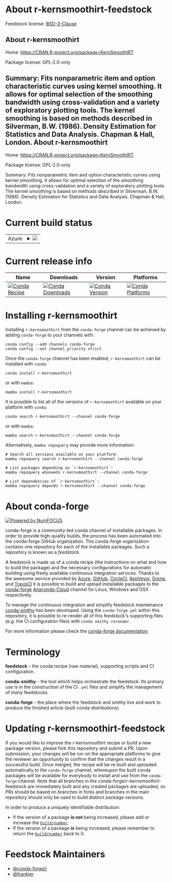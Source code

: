 About r-kernsmoothirt-feedstock
===============================

Feedstock license: [BSD-3-Clause](https://github.com/conda-forge/r-kernsmoothirt-feedstock/blob/main/LICENSE.txt)

About r-kernsmoothirt
---------------------

Home: https://CRAN.R-project.org/package=KernSmoothIRT

Package license: GPL-2.0-only

Summary: Fits nonparametric item and option characteristic curves using kernel smoothing. It allows for optimal selection of the smoothing bandwidth using cross-validation and a variety of exploratory plotting tools. The kernel smoothing is based on methods described in Silverman, B.W. (1986). Density Estimation for Statistics and Data Analysis. Chapman & Hall, London.
About r-kernsmoothirt
---------------------

Home: https://CRAN.R-project.org/package=KernSmoothIRT

Package license: GPL-2.0-only

Summary: Fits nonparametric item and option characteristic curves using kernel smoothing. It allows for optimal selection of the smoothing bandwidth using cross-validation and a variety of exploratory plotting tools. The kernel smoothing is based on methods described in Silverman, B.W. (1986). Density Estimation for Statistics and Data Analysis. Chapman & Hall, London.

Current build status
====================


<table>
    
  <tr>
    <td>Azure</td>
    <td>
      <details>
        <summary>
          <a href="https://dev.azure.com/conda-forge/feedstock-builds/_build/latest?definitionId=17301&branchName=main">
            <img src="https://dev.azure.com/conda-forge/feedstock-builds/_apis/build/status/r-kernsmoothirt-feedstock?branchName=main">
          </a>
        </summary>
        <table>
          <thead><tr><th>Variant</th><th>Status</th></tr></thead>
          <tbody><tr>
              <td>linux_64_r_base4.2</td>
              <td>
                <a href="https://dev.azure.com/conda-forge/feedstock-builds/_build/latest?definitionId=17301&branchName=main">
                  <img src="https://dev.azure.com/conda-forge/feedstock-builds/_apis/build/status/r-kernsmoothirt-feedstock?branchName=main&jobName=linux&configuration=linux%20linux_64_r_base4.2" alt="variant">
                </a>
              </td>
            </tr><tr>
              <td>linux_64_r_base4.3</td>
              <td>
                <a href="https://dev.azure.com/conda-forge/feedstock-builds/_build/latest?definitionId=17301&branchName=main">
                  <img src="https://dev.azure.com/conda-forge/feedstock-builds/_apis/build/status/r-kernsmoothirt-feedstock?branchName=main&jobName=linux&configuration=linux%20linux_64_r_base4.3" alt="variant">
                </a>
              </td>
            </tr><tr>
              <td>osx_64_r_base4.2</td>
              <td>
                <a href="https://dev.azure.com/conda-forge/feedstock-builds/_build/latest?definitionId=17301&branchName=main">
                  <img src="https://dev.azure.com/conda-forge/feedstock-builds/_apis/build/status/r-kernsmoothirt-feedstock?branchName=main&jobName=osx&configuration=osx%20osx_64_r_base4.2" alt="variant">
                </a>
              </td>
            </tr><tr>
              <td>osx_64_r_base4.3</td>
              <td>
                <a href="https://dev.azure.com/conda-forge/feedstock-builds/_build/latest?definitionId=17301&branchName=main">
                  <img src="https://dev.azure.com/conda-forge/feedstock-builds/_apis/build/status/r-kernsmoothirt-feedstock?branchName=main&jobName=osx&configuration=osx%20osx_64_r_base4.3" alt="variant">
                </a>
              </td>
            </tr><tr>
              <td>win_64</td>
              <td>
                <a href="https://dev.azure.com/conda-forge/feedstock-builds/_build/latest?definitionId=17301&branchName=main">
                  <img src="https://dev.azure.com/conda-forge/feedstock-builds/_apis/build/status/r-kernsmoothirt-feedstock?branchName=main&jobName=win&configuration=win%20win_64_" alt="variant">
                </a>
              </td>
            </tr>
          </tbody>
        </table>
      </details>
    </td>
  </tr>
</table>

Current release info
====================

| Name | Downloads | Version | Platforms |
| --- | --- | --- | --- |
| [![Conda Recipe](https://img.shields.io/badge/recipe-r--kernsmoothirt-green.svg)](https://anaconda.org/conda-forge/r-kernsmoothirt) | [![Conda Downloads](https://img.shields.io/conda/dn/conda-forge/r-kernsmoothirt.svg)](https://anaconda.org/conda-forge/r-kernsmoothirt) | [![Conda Version](https://img.shields.io/conda/vn/conda-forge/r-kernsmoothirt.svg)](https://anaconda.org/conda-forge/r-kernsmoothirt) | [![Conda Platforms](https://img.shields.io/conda/pn/conda-forge/r-kernsmoothirt.svg)](https://anaconda.org/conda-forge/r-kernsmoothirt) |

Installing r-kernsmoothirt
==========================

Installing `r-kernsmoothirt` from the `conda-forge` channel can be achieved by adding `conda-forge` to your channels with:

```
conda config --add channels conda-forge
conda config --set channel_priority strict
```

Once the `conda-forge` channel has been enabled, `r-kernsmoothirt` can be installed with `conda`:

```
conda install r-kernsmoothirt
```

or with `mamba`:

```
mamba install r-kernsmoothirt
```

It is possible to list all of the versions of `r-kernsmoothirt` available on your platform with `conda`:

```
conda search r-kernsmoothirt --channel conda-forge
```

or with `mamba`:

```
mamba search r-kernsmoothirt --channel conda-forge
```

Alternatively, `mamba repoquery` may provide more information:

```
# Search all versions available on your platform:
mamba repoquery search r-kernsmoothirt --channel conda-forge

# List packages depending on `r-kernsmoothirt`:
mamba repoquery whoneeds r-kernsmoothirt --channel conda-forge

# List dependencies of `r-kernsmoothirt`:
mamba repoquery depends r-kernsmoothirt --channel conda-forge
```


About conda-forge
=================

[![Powered by
NumFOCUS](https://img.shields.io/badge/powered%20by-NumFOCUS-orange.svg?style=flat&colorA=E1523D&colorB=007D8A)](https://numfocus.org)

conda-forge is a community-led conda channel of installable packages.
In order to provide high-quality builds, the process has been automated into the
conda-forge GitHub organization. The conda-forge organization contains one repository
for each of the installable packages. Such a repository is known as a *feedstock*.

A feedstock is made up of a conda recipe (the instructions on what and how to build
the package) and the necessary configurations for automatic building using freely
available continuous integration services. Thanks to the awesome service provided by
[Azure](https://azure.microsoft.com/en-us/services/devops/), [GitHub](https://github.com/),
[CircleCI](https://circleci.com/), [AppVeyor](https://www.appveyor.com/),
[Drone](https://cloud.drone.io/welcome), and [TravisCI](https://travis-ci.com/)
it is possible to build and upload installable packages to the
[conda-forge](https://anaconda.org/conda-forge) [Anaconda-Cloud](https://anaconda.org/)
channel for Linux, Windows and OSX respectively.

To manage the continuous integration and simplify feedstock maintenance
[conda-smithy](https://github.com/conda-forge/conda-smithy) has been developed.
Using the ``conda-forge.yml`` within this repository, it is possible to re-render all of
this feedstock's supporting files (e.g. the CI configuration files) with ``conda smithy rerender``.

For more information please check the [conda-forge documentation](https://conda-forge.org/docs/).

Terminology
===========

**feedstock** - the conda recipe (raw material), supporting scripts and CI configuration.

**conda-smithy** - the tool which helps orchestrate the feedstock.
                   Its primary use is in the construction of the CI ``.yml`` files
                   and simplify the management of *many* feedstocks.

**conda-forge** - the place where the feedstock and smithy live and work to
                  produce the finished article (built conda distributions)


Updating r-kernsmoothirt-feedstock
==================================

If you would like to improve the r-kernsmoothirt recipe or build a new
package version, please fork this repository and submit a PR. Upon submission,
your changes will be run on the appropriate platforms to give the reviewer an
opportunity to confirm that the changes result in a successful build. Once
merged, the recipe will be re-built and uploaded automatically to the
`conda-forge` channel, whereupon the built conda packages will be available for
everybody to install and use from the `conda-forge` channel.
Note that all branches in the conda-forge/r-kernsmoothirt-feedstock are
immediately built and any created packages are uploaded, so PRs should be based
on branches in forks and branches in the main repository should only be used to
build distinct package versions.

In order to produce a uniquely identifiable distribution:
 * If the version of a package **is not** being increased, please add or increase
   the [``build/number``](https://docs.conda.io/projects/conda-build/en/latest/resources/define-metadata.html#build-number-and-string).
 * If the version of a package **is** being increased, please remember to return
   the [``build/number``](https://docs.conda.io/projects/conda-build/en/latest/resources/define-metadata.html#build-number-and-string)
   back to 0.

Feedstock Maintainers
=====================

* [@conda-forge/r](https://github.com/conda-forge/r/)
* [@frankier](https://github.com/frankier/)


